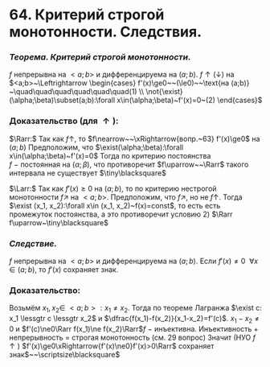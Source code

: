 # 64. Критерий строгой монотонности. Следствия.

### *Теорема. Критерий строгой монотонности.*
$f$ непрерывна на $<a;b>$ и дифференцируема на $(a;b)$.
$f \uparrow (\downarrow)$ на $<a;b>~\Leftrightarrow
\begin{cases}
f'(x)\ge0~~(\le0)~~\text{на (a;b)} ~\quad\quad\quad\quad\quad\quad(1)
\\
\not{\exist}(\alpha;\beta)\subset(a;b):\forall x\in(\alpha;\beta)~f'(x)=0~(2)
\end{cases}$

### Доказательство $($для $\uparrow)$:
$\Rarr:$ Так как $f\uparrow$, то $f\nearrow~~\xRightarrow{вопр.~63} f'(x)\ge0$ на $(a;b)$
Предположим, что $\exist(\alpha;\beta):\forall x\in(\alpha;\beta)~f'(x)=0$
Тогда по критерию постоянства $f~-~$постоянная на $(\alpha;\beta)$, что
противоречит $f\uparrow~~\Rarr$ такого интервала не существует $\tiny\blacksquare$

$\Larr:$ Так как $f'(x)\ge0$ на $(a;b)$, то по критерию нестрогой монотонности
$f\nearrow$ на $<a;b>$.
Предположим, что $f\nearrow$, но не $f\uparrow$.
Тогда $\exist (x_1, x_2):\forall x\in (x_1, x_2)~f(x)=const$, то есть есть промежуток постоянства, а это противоречит условию 2) $\Rarr f\uparrow~\tiny\blacksquare$

### *Следствие.*
$f$ непрерывна на $<a;b>$ и дифференцируема на $(a;b)$.
Если $f'(x)\ne0~~\forall x\in(a;b)$, то $f'(x)$ сохраняет знак.

### Доказательство:
Возьмём $x_1, x_2\in~<a;b>:x_1\ne x_2$.
Тогда по теореме Лагранжа $\exist c: x_1 \lessgtr c \lessgtr x_2$ и $\dfrac{f(x_1)-f(x_2)}{x_1-x_2}=f'(c)$.
$x_1-x_2\ne0$ и $f'(c)\ne0\Rarr f(x_1)\ne f(x_2)\Rarr$$f~-~$инъективна.
Инъективность + непрерывность = строгая монотонность (см. 29 вопрос)
Значит (НУО $f\uparrow)$ $f'(x)\ge0\xRightarrow{f'(x)\ne0}f'(x)>0\Rarr$ сохраняет знак$~~\scriptsize\blacksquare$